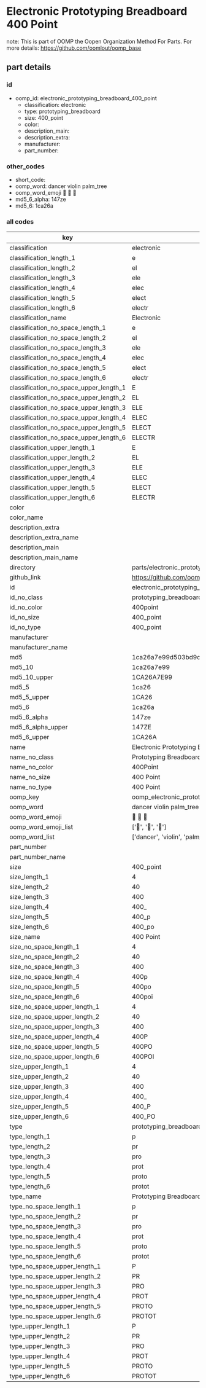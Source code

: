 # Electronic Prototyping Breadboard 400 Point  

note: This is part of OOMP the Oopen Organization Method For Parts. For more details: https://github.com/oomlout/oomp_base

##  part details





### id
* oomp_id: electronic_prototyping_breadboard_400_point
  * classification: electronic
  * type: prototyping_breadboard
  * size: 400_point
  * color: 
  * description_main: 
  * description_extra: 
  * manufacturer: 
  * part_number: 

### other_codes
* short_code: 
* oomp_word: dancer violin palm_tree
* oomp_word_emoji :dancer: :violin: :palm_tree:
* md5_6_alpha: 147ze
* md5_6: 1ca26a

### all codes 
| key | value |  
| --- | --- |  
| classification | electronic |  
| classification_length_1 | e |  
| classification_length_2 | el |  
| classification_length_3 | ele |  
| classification_length_4 | elec |  
| classification_length_5 | elect |  
| classification_length_6 | electr |  
| classification_name | Electronic |  
| classification_no_space_length_1 | e |  
| classification_no_space_length_2 | el |  
| classification_no_space_length_3 | ele |  
| classification_no_space_length_4 | elec |  
| classification_no_space_length_5 | elect |  
| classification_no_space_length_6 | electr |  
| classification_no_space_upper_length_1 | E |  
| classification_no_space_upper_length_2 | EL |  
| classification_no_space_upper_length_3 | ELE |  
| classification_no_space_upper_length_4 | ELEC |  
| classification_no_space_upper_length_5 | ELECT |  
| classification_no_space_upper_length_6 | ELECTR |  
| classification_upper_length_1 | E |  
| classification_upper_length_2 | EL |  
| classification_upper_length_3 | ELE |  
| classification_upper_length_4 | ELEC |  
| classification_upper_length_5 | ELECT |  
| classification_upper_length_6 | ELECTR |  
| color |  |  
| color_name |  |  
| description_extra |  |  
| description_extra_name |  |  
| description_main |  |  
| description_main_name |  |  
| directory | parts/electronic_prototyping_breadboard_400_point |  
| github_link | https://github.com/oomlout/oomlout_oomp_part_src/tree/main/parts/electronic_prototyping_breadboard_400_point |  
| id | electronic_prototyping_breadboard_400_point |  
| id_no_class | prototyping_breadboard_400_point |  
| id_no_color | 400point |  
| id_no_size | 400_point |  
| id_no_type | 400_point |  
| manufacturer |  |  
| manufacturer_name |  |  
| md5 | 1ca26a7e99d503bd9dfb7c5add23faa1 |  
| md5_10 | 1ca26a7e99 |  
| md5_10_upper | 1CA26A7E99 |  
| md5_5 | 1ca26 |  
| md5_5_upper | 1CA26 |  
| md5_6 | 1ca26a |  
| md5_6_alpha | 147ze |  
| md5_6_alpha_upper | 147ZE |  
| md5_6_upper | 1CA26A |  
| name | Electronic Prototyping Breadboard 400 Point |  
| name_no_class | Prototyping Breadboard 400 Point |  
| name_no_color | 400Point |  
| name_no_size | 400 Point |  
| name_no_type | 400 Point |  
| oomp_key | oomp_electronic_prototyping_breadboard_400_point |  
| oomp_word | dancer violin palm_tree |  
| oomp_word_emoji | :dancer: :violin: :palm_tree: |  
| oomp_word_emoji_list | [':dancer:', ':violin:', ':palm_tree:'] |  
| oomp_word_list | ['dancer', 'violin', 'palm_tree'] |  
| part_number |  |  
| part_number_name |  |  
| size | 400_point |  
| size_length_1 | 4 |  
| size_length_2 | 40 |  
| size_length_3 | 400 |  
| size_length_4 | 400_ |  
| size_length_5 | 400_p |  
| size_length_6 | 400_po |  
| size_name | 400 Point |  
| size_no_space_length_1 | 4 |  
| size_no_space_length_2 | 40 |  
| size_no_space_length_3 | 400 |  
| size_no_space_length_4 | 400p |  
| size_no_space_length_5 | 400po |  
| size_no_space_length_6 | 400poi |  
| size_no_space_upper_length_1 | 4 |  
| size_no_space_upper_length_2 | 40 |  
| size_no_space_upper_length_3 | 400 |  
| size_no_space_upper_length_4 | 400P |  
| size_no_space_upper_length_5 | 400PO |  
| size_no_space_upper_length_6 | 400POI |  
| size_upper_length_1 | 4 |  
| size_upper_length_2 | 40 |  
| size_upper_length_3 | 400 |  
| size_upper_length_4 | 400_ |  
| size_upper_length_5 | 400_P |  
| size_upper_length_6 | 400_PO |  
| type | prototyping_breadboard |  
| type_length_1 | p |  
| type_length_2 | pr |  
| type_length_3 | pro |  
| type_length_4 | prot |  
| type_length_5 | proto |  
| type_length_6 | protot |  
| type_name | Prototyping Breadboard |  
| type_no_space_length_1 | p |  
| type_no_space_length_2 | pr |  
| type_no_space_length_3 | pro |  
| type_no_space_length_4 | prot |  
| type_no_space_length_5 | proto |  
| type_no_space_length_6 | protot |  
| type_no_space_upper_length_1 | P |  
| type_no_space_upper_length_2 | PR |  
| type_no_space_upper_length_3 | PRO |  
| type_no_space_upper_length_4 | PROT |  
| type_no_space_upper_length_5 | PROTO |  
| type_no_space_upper_length_6 | PROTOT |  
| type_upper_length_1 | P |  
| type_upper_length_2 | PR |  
| type_upper_length_3 | PRO |  
| type_upper_length_4 | PROT |  
| type_upper_length_5 | PROTO |  
| type_upper_length_6 | PROTOT |  
